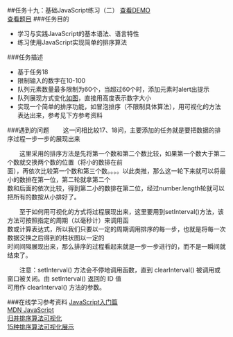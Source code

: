 ##任务十九：基础JavaScript练习（二）
[查看DEMO](https://rawgit.com/cjlalala/2016-IFE/master/phase02/task19/task19.html)<br>
[查看题目](http://ife.baidu.com/2016/task/detail?taskId=19)
###任务目的
* 学习与实践JavaScript的基本语法、语言特性
* 练习使用JavaScript实现简单的排序算法

###任务描述
* 基于任务18
* 限制输入的数字在10-100
* 队列元素数量最多限制为60个，当超过60个时，添加元素时alert出提示
* 队列展现方式变化[如图](http://7xrp04.com1.z0.glb.clouddn.com/task_2_19_1.jpg)，直接用高度表示数字大小
* 实现一个简单的排序功能，如冒泡排序（不限制具体算法），用可视化的方法表达出来，参考见下方参考资料

###遇到的问题
　　这一问相比较17、18问，主要添加的任务就是要把数据的排序过程一步一步的展现出来<br>
  
　　这里采用的排序方法是先将第一个数和第二个数比较，如果第一个数大于第二个数就交换两个数的位置（将小的数排在前<br>
  面），再依次比较第一个数和第三个数。。。。以此类推，那么这一轮下来就可以将最小的数排在第一位，第二轮就拿第二个<br>
  数和后面的依次比较，得到第二小的数排在第二位，经过number.length轮就可以把所有的数按从小排好了。<br>
  
　　至于如何用可视化的方式将过程展现出来，这里要用到setInterval()方法，该方法可按照指定的周期（以毫秒计）来调用函<br>
  数或计算表达式，所以我们只要以一定的周期调用排序的每一步，也就是将每一次数据交换之后得到的柱状图以一定的<br>
  时间间隔展现出来，那么排序的过程看起来就是一步一步进行的，而不是一瞬间就结束了。<br>
  
　　注意：setInterval() 方法会不停地调用函数，直到 clearInterval() 被调用或窗口被关闭。由 setInterval() 返回的 ID 值<br>
可用作 clearInterval() 方法的参数。<br>

###在线学习参考资料
[JavaScript入门篇](http://www.imooc.com/learn/36)<br>
[MDN JavaScript](https://developer.mozilla.org/zh-CN/docs/Web/JavaScript)<br>
[归并排序算法可视化](http://v.youku.com/v_show/id_XNTM1NTQxMDMy.html)<br>
[15种排序算法可视化展示](http://v.youku.com/v_show/id_XNjIwNTEzMTA0.html?from=y1.2-1-176.3.3-2.1-1-1-2-0)
